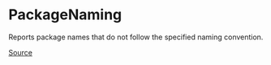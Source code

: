# PackageNaming

Reports package names that do not follow the specified naming convention.


[Source](https://detekt.dev/docs/rules/naming#packagenaming)
